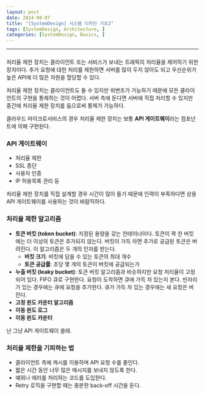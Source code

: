```yaml
---
layout: post
date: 2024-08-07
title: "[SystemDesign] 시스템 디자인 기초2"
tags: [SystemDesign, Architecture, ]
categories: [SystemDesign, Basics, ]
---
```



---


### 


처리율 제한 장치는 클라이언트 또는 서비스가 보내는 트래픽의 처리율을 제어하기 위한 장치이다. 추가 요청에 대한 처리를 제한하면 서버를 많이 두지 않아도 되고 우선순위가 높은 API에 더 많은 자원을 할당할 수 있다.


처리율 제한 장치는 클라이언트도 둘 수 있지만 위변조가 가능하기 때문에 모든 클라이언트의 구현을 통제하는 것이 어렵다. 서버 측에 둔다면 서버에 직접 처리할 수 있지만 중간에 처리율 제한 장치를 둠으로써 통제가 가능하다.


클라우드 마이크로서비스의 경우 처리율 제한 장치는 보통 **API 게이트웨이**라는 컴포넌트에 의해 구현된다.


### API 게이트웨이

- 처리율 제한
- SSL 종단
- 사용자 인증
- IP 허용목록 관리 등

처리율 제한 장치를 직접 설계할 경우 시간이 많이 들기 때문에 인력이 부족하다면 상용 API 게이트웨이를 사용하는 것이 바람직하다.


### 처리율 제한 알고리즘

- **토큰 버킷 (token bucket)**: 지정된 용량을 갖는 컨테이너이다. 토큰이 꽉 찬 버킷에는 더 이상의 토큰은 추가되지 않는다. 버킷이 가득 차면 추가로 공급된 토큰은 버려진다. 이 알고리즘은 두 개의 인자를 받는다.
	- **버킷 크기**: 버킷에 담을 수 있는 토큰의 최대 개수
	- **토큰 공급률**: 초당 몇 개의 토큰이 버킷에 공급되는가
- **누출 버킷 (leaky bucket)**: 토큰 버킷 알고리즘과 비슷하지만 요청 처리율이 고정되어 있다. FIFO 큐로 구현한다. 요청이 도착하면 큐에 가득 차 있는지 본다. 빈자리가 있는 경우에는 큐에 요청을 추가한다. 큐가 가득 차 있는 경우에는 새 요청은 버린다.
- **고정 윈도 카운터 알고리즘**
- **이동 윈도 로그**
- **이동 윈도 카운터**

난 그냥 API 게이트웨이 쓸래.


### 처리율 제한을 기피하는 법

- 클라이언트 측에 캐시를 이용하며 API 요청 수를 줄인다.
- 짧은 시간 동안 너무 많은 메시지를 보내지 않도록 한다.
- 예외나 에러를 처리하는 코드를 도입한다.
- Retry 로직을 구현할 때는 충분한 back-off 시간을 둔다.
